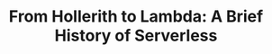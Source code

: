---
title: "From Hollerith to Lambda: A Brief History of Serverless"
description: "From Herman Hollerith to the simple Lambda function. How the last 120 years of innovation has led us to the current Serverless world. This talk explores the macro trends of the last century, and dives deep into the last 4 years of how Serverless is being adopted across multiple industries.

As this talk dives deeper, it looks at real world adoption of Serverless across multiple organisations, from small startups, to multi-nationals and government agencies, and what the drivers for adoption were.

The talk aims to give context to where Serverless fits in the bigger picture, and where you would want to go Serverless or choose an alternative."
speaker: Ant Stanley
bio: "Technologist and Community Organiser

Ant has been an early part of the Serverless movement, helping the community grow. Ant co-organised the first JeffConf in London, which grew to become ServerlessDays; part of the ServerlessDays Core Team, and runs the Serverless London User Group. Ant previously co-founded A Cloud Guru, and ran the first ServerlessConf in New York in 2016.

His day job is building Senzo, a platform for classroom based training."
image: /images/speakers/Ant_Stanley.jpg
twitter: IamStan
---